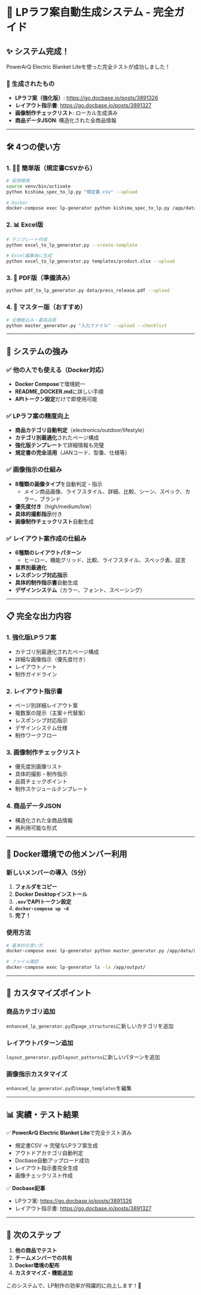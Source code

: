 # 🚀 LPラフ案自動生成システム - 完全ガイド

## ✨ システム完成！

PowerArQ Electric Blanket Liteを使った完全テストが成功しました！

### 🎯 生成されたもの
- **LPラフ案（強化版）**: https://go.docbase.io/posts/3891326
- **レイアウト指示書**: https://go.docbase.io/posts/3891327
- **画像制作チェックリスト**: ローカル生成済み
- **商品データJSON**: 構造化された全商品情報

---

## 🛠️ 4つの使い方

### 1. 🏃‍♂️ 簡単版（規定書CSVから）
```bash
# 仮想環境
source venv/bin/activate
python kishima_spec_to_lp.py "規定書.csv" --upload

# Docker
docker-compose exec lp-generator python kishima_spec_to_lp.py /app/data/規定書.csv --upload
```

### 2. 📊 Excel版
```bash
# テンプレート作成
python excel_to_lp_generator.py --create-template

# Excel編集後に生成
python excel_to_lp_generator.py templates/product.xlsx --upload
```

### 3. 📄 PDF版（準備済み）
```bash
python pdf_to_lp_generator.py data/press_release.pdf --upload
```

### 4. 🎯 **マスター版（おすすめ）**
```bash
# 全機能込み・最高品質
python master_generator.py "入力ファイル" --upload --checklist
```

---

## 💪 システムの強み

### ✅ 他の人でも使える（Docker対応）
- **Docker Compose**で環境統一
- **README_DOCKER.md**に詳しい手順
- **APIトークン設定**だけで即使用可能

### ✅ LPラフ案の精度向上
- **商品カテゴリ自動判定**（electronics/outdoor/lifestyle）
- **カテゴリ別最適化**されたページ構成
- **強化版テンプレート**で詳細情報も完璧
- **規定書の完全活用**（JANコード、型番、仕様等）

### ✅ 画像指示の仕組み
- **8種類の画像タイプ**を自動判定・指示
  - メイン商品画像、ライフスタイル、詳細、比較、シーン、スペック、カラー、ブランド
- **優先度付き**（high/medium/low）
- **具体的撮影指示**付き
- **画像制作チェックリスト**自動生成

### ✅ レイアウト案作成の仕組み
- **6種類のレイアウトパターン**
  - ヒーロー、機能グリッド、比較、ライフスタイル、スペック表、証言
- **業界別最適化**
- **レスポンシブ対応指示**
- **具体的制作指示書**自動生成
- **デザインシステム**（カラー、フォント、スペーシング）

---

## 📋 完全な出力内容

### 1. 強化版LPラフ案
- カテゴリ別最適化されたページ構成
- 詳細な画像指示（優先度付き）
- レイアウトノート
- 制作ガイドライン

### 2. レイアウト指示書  
- ページ別詳細レイアウト案
- 複数案の提示（主案＋代替案）
- レスポンシブ対応指示
- デザインシステム仕様
- 制作ワークフロー

### 3. 画像制作チェックリスト
- 優先度別画像リスト
- 具体的撮影・制作指示
- 品質チェックポイント
- 制作スケジュールテンプレート

### 4. 商品データJSON
- 構造化された全商品情報
- 再利用可能な形式

---

## 🐳 Docker環境での他メンバー利用

### 新しいメンバーの導入（5分）
1. **フォルダをコピー**
2. **Docker Desktopインストール**
3. **`.env`でAPIトークン設定**
4. **`docker-compose up -d`**
5. **完了！**

### 使用方法
```bash
# 基本的な使い方
docker-compose exec lp-generator python master_generator.py /app/data/商品ファイル --upload --checklist

# ファイル確認
docker-compose exec lp-generator ls -la /app/output/
```

---

## 🔧 カスタマイズポイント

### 商品カテゴリ追加
`enhanced_lp_generator.py`の`page_structures`に新しいカテゴリを追加

### レイアウトパターン追加
`layout_generator.py`の`layout_patterns`に新しいパターンを追加

### 画像指示カスタマイズ
`enhanced_lp_generator.py`の`image_templates`を編集

---

## 📊 実績・テスト結果

✅ **PowerArQ Electric Blanket Lite**で完全テスト済み
- 規定書CSV → 完璧なLPラフ案生成
- アウトドアカテゴリ自動判定
- Docbase自動アップロード成功
- レイアウト指示書完全生成
- 画像チェックリスト作成

✅ **Docbase記事**
- LPラフ案: https://go.docbase.io/posts/3891326
- レイアウト指示書: https://go.docbase.io/posts/3891327

---

## 🚀 次のステップ

1. **他の商品でテスト**
2. **チームメンバーでの共有**
3. **Docker環境の配布**
4. **カスタマイズ・機能追加**

このシステムで、LP制作の効率が飛躍的に向上します！🎉